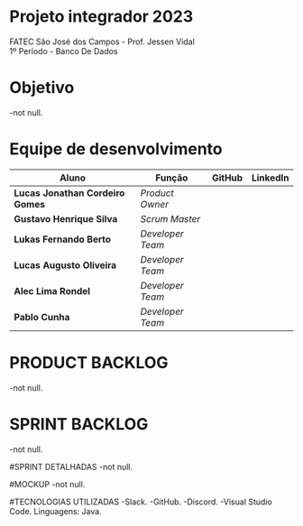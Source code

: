 # Projeto integrador 2023
FATEC São José dos Campos - Prof. Jessen Vidal<br>
1º Período - Banco De Dados

# Objetivo

-not null.

# Equipe de desenvolvimento

<table>
<thead>
<tr>
<th>Aluno</th>
<th>Função</th>
<th>GitHub</th>
<th>LinkedIn</th>
</tr>
</thead>
<tbody>

<tr>
<td><strong>Lucas Jonathan Cordeiro Gomes</strong></td>
<td><em>Product Owner</em></td>
<td><a href="https://github.com/lucasjonathangomes"><img src="https://camo.githubusercontent.com/34f11e6964319f34c6c7153d65d7e5a9df4ba3ab0f7ea9a97a1db25c885f1c47/68747470733a2f2f6269742e6c792f336639586f3050" alt="" data-canonical-src="https://bit.ly/3f9Xo0P" style="max-width: 100%;"></a></td>
<td><a href="https://www.linkedin.com/in/lucasjonathancordeirogomes/" rel="nofollow"><img src="https://camo.githubusercontent.com/e804cb8a525c57bff5e5d5d978558cd7497b03c08c7734a1bf6eb9ac7e6b6909/68747470733a2f2f6269742e6c792f3250315a6f674d" alt="" data-canonical-src="https://bit.ly/2P1ZogM" style="max-width: 100%;"></a></td>
</tr>

<tr>
<td><strong>Gustavo Henrique Silva</strong></td>
<td><em>Scrum Master</em></td>
<td><a href="https://github.com/Gustavo394"><img src="https://camo.githubusercontent.com/34f11e6964319f34c6c7153d65d7e5a9df4ba3ab0f7ea9a97a1db25c885f1c47/68747470733a2f2f6269742e6c792f336639586f3050" alt="" data-canonical-src="https://bit.ly/3f9Xo0P" style="max-width: 100%;"></a></td>
<td><a href="https://www.linkedin.com/in/gustavo-h8-silva" rel="nofollow"><img src="https://camo.githubusercontent.com/e804cb8a525c57bff5e5d5d978558cd7497b03c08c7734a1bf6eb9ac7e6b6909/68747470733a2f2f6269742e6c792f3250315a6f674d" alt="" data-canonical-src="https://bit.ly/2P1ZogM" style="max-width: 100%;"></a></td>
</tr>
 
<tr>
<td><strong>Lukas Fernando Berto</strong></td>
<td><em>Developer Team</em></td>
<td><a href="-link do Git-"><img src="https://camo.githubusercontent.com/34f11e6964319f34c6c7153d65d7e5a9df4ba3ab0f7ea9a97a1db25c885f1c47/68747470733a2f2f6269742e6c792f336639586f3050" alt="" data-canonical-src="https://bit.ly/3f9Xo0P" style="max-width: 100%;"></a></td>
<td><a href="/https://www.linkedin.com/in/lukas-fernando/" rel="nofollow"><img src="https://camo.githubusercontent.com/e804cb8a525c57bff5e5d5d978558cd7497b03c08c7734a1bf6eb9ac7e6b6909/68747470733a2f2f6269742e6c792f3250315a6f674d" alt="" data-canonical-src="https://bit.ly/2P1ZogM" style="max-width: 100%;"></a></td>
</tr>

<tr>
<td><strong>Lucas Augusto Oliveira</strong></td>
<td><em>Developer Team</em></td>
<td><a href="https://github.com/LucasOliveira321"><img src="https://camo.githubusercontent.com/34f11e6964319f34c6c7153d65d7e5a9df4ba3ab0f7ea9a97a1db25c885f1c47/68747470733a2f2f6269742e6c792f336639586f3050" alt="" data-canonical-src="https://bit.ly/3f9Xo0P" style="max-width: 100%;"></a></td>
<td><a href="-link linkedin-" rel="nofollow"><img src="https://camo.githubusercontent.com/e804cb8a525c57bff5e5d5d978558cd7497b03c08c7734a1bf6eb9ac7e6b6909/68747470733a2f2f6269742e6c792f3250315a6f674d" alt="" data-canonical-src="https://bit.ly/2P1ZogM" style="max-width: 100%;"></a></td>
</tr>

<tr>
<td><strong>Alec Lima Rondel</strong></td>
<td><em>Developer Team</em></td>
<td><a href="https://github.com/aleclr"><img src="https://camo.githubusercontent.com/34f11e6964319f34c6c7153d65d7e5a9df4ba3ab0f7ea9a97a1db25c885f1c47/68747470733a2f2f6269742e6c792f336639586f3050" alt="" data-canonical-src="https://bit.ly/3f9Xo0P" style="max-width: 100%;"></a></td>
<td><a href="-link linkedin-" rel="nofollow"><img src="https://camo.githubusercontent.com/e804cb8a525c57bff5e5d5d978558cd7497b03c08c7734a1bf6eb9ac7e6b6909/68747470733a2f2f6269742e6c792f3250315a6f674d" alt="" data-canonical-src="https://bit.ly/2P1ZogM" style="max-width: 100%;"></a></td>
</tr>

<tr>
<td><strong>Pablo Cunha</strong></td>
<td><em>Developer Team</em></td>
<td><a href="https://github.com/pabloo-cunha"><img src="https://camo.githubusercontent.com/34f11e6964319f34c6c7153d65d7e5a9df4ba3ab0f7ea9a97a1db25c885f1c47/68747470733a2f2f6269742e6c792f336639586f3050" alt="" data-canonical-src="https://bit.ly/3f9Xo0P" style="max-width: 100%;"></a></td>
<td><a href="https://www.linkedin.com/in/pabloo-cunha/" rel="nofollow"><img src="https://camo.githubusercontent.com/e804cb8a525c57bff5e5d5d978558cd7497b03c08c7734a1bf6eb9ac7e6b6909/68747470733a2f2f6269742e6c792f3250315a6f674d" alt="" data-canonical-src="https://bit.ly/2P1ZogM" style="max-width: 100%;"></a></td>
</tr>

</tbody>
</table>

# PRODUCT BACKLOG
-not null.

# SPRINT BACKLOG
-not null.

#SPRINT DETALHADAS
-not null.

#MOCKUP
-not null.

#TECNOLOGIAS UTILIZADAS
-Slack.
-GitHub.
-Discord.
-Visual Studio Code.
  Linguagens:
    Java.
